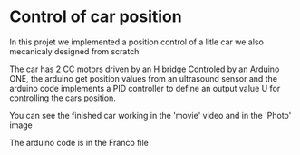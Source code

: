 # Control of car position


In this projet we implemented a position control of a litle car we also mecanicaly designed from scratch

The car has 2 CC motors driven by an H bridge Controled by an Arduino ONE, 
the arduino get position values from an ultrasound sensor and 
the arduino code implements a PID controller to define an output value U for controlling the cars position.


You can see the finished car working in the 'movie' video and in the 'Photo' image 

The arduino code is in the Franco file

